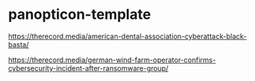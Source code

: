 # panopticon-template

https://therecord.media/american-dental-association-cyberattack-black-basta/

https://therecord.media/german-wind-farm-operator-confirms-cybersecurity-incident-after-ransomware-group/
